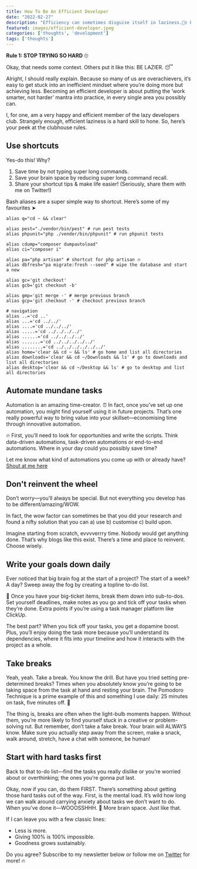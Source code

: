 ```yaml
---
title: How To Be An Efficient Developer
date: "2022-02-27"
description: "Efficiency can sometimes disguise itself in laziness.🕵️‍♀️ But if you’re being clever, you’ll spot your opportunities to streamline, economise & optimise your workflow."
featured: images/efficient-developer.jpeg
categories: ['thoughts', 'development']
tags: ['thoughts']
---
```


**Rule 1: STOP TRYING SO HARD** 🙄

Okay, that needs some context. Others put it like this: BE LAZIER. 😴  

Alright, I should really explain. Because so many of us are overachievers, it’s easy to get stuck into an inefficient mindset where you’re doing more but achieving less. Becoming an efficient developer is about putting the ‘work smarter, not harder’ mantra into practice, in every single area you possibly can.

I, for one, am a very happy and efficient member of the lazy developers club. Strangely enough, efficient laziness is a hard skill to hone. So, here’s your peek at the clubhouse rules.

## Use shortcuts

Yes-do this! Why?

1) Save time by not typing super long commands.
2) Save your brain space by reducing super long command recall.
3) Share your shortcut tips & make life easier! (Seriously, share them with me on Twitter!)

Bash aliases are a super simple way to shortcut. Here’s some of my favourites ➤

```shell
alias q="cd ~ && clear"

alias pest="./vendor/bin/pest" # run pest tests
alias phpunit="php ./vendor/bin/phpunit" # run phpunit tests

alias cdump="composer dumpautoload"
alias ci="composer i"

alias pa="php artisan" # shortcut for php artisan 🔥
alias dbfresh="pa migrate:fresh --seed" # wipe the database and start a new

alias gc='git checkout'
alias gcb='git checkout -b'

alias gmp='git merge -' # merge previous branch
alias gcp='git checkout -' # checkout previous branch

# navigation
alias ..='cd ..'
alias ...='cd ../../'
alias ....='cd ../../../'
alias .....='cd ../../../../'
alias ......='cd ../../../../'
alias .......='cd ../../../../../'
alias ........='cd ../../../../../../'
alias home='clear && cd ~ && ls' # go home and list all directories
alias downloads='clear && cd ~/Downloads && ls' # go to downloads and list all directories
alias desktop='clear && cd ~/Desktop && ls' # go to desktop and list all directories
```

## Automate mundane tasks

Automation is an amazing time-creator. ⏰ In fact, once you’ve set up one automation, you might find yourself using it in future projects. That’s one really powerful way to bring value into your skillset—economising time through innovative automation. 

🔥 First, you’ll need to look for opportunities and write the scripts. Think data-driven automations, task-driven automations or end-to-end automations. Where in your day could you possibly save time?

Let me know what kind of automations you come up with or already have? [Shout at me here](https://twitter.com/joelwmale)

## Don't reinvent the wheel

Don’t worry—you’ll always be special. But not everything you develop has to be different/amazing/WOW. 

In fact, the wow factor can sometimes be that you did your research and found a nifty solution that you can a) use b) customise c) build upon. 

Imagine starting from scratch, evvvverrry time. Nobody would get anything done. That’s why blogs like this exist. There’s a time and place to reinvent. Choose wisely.

## Write your goals down daily

Ever noticed that big brain fog at the start of a project? The start of a week? A day? Sweep away the fog by creating a topline to-do list. 

🚀 Once you have your big-ticket items, break them down into sub-to-dos. Set yourself deadlines, make notes as you go and tick off your tasks when they’re done. Extra points if you’re using a task manager platform like ClickUp.

The best part? When you tick off your tasks, you get a dopamine boost. Plus, you’ll enjoy doing the task more because you’ll understand its dependencies, where it fits into your timeline and how it interacts with the project as a whole.

## Take breaks

Yeah, yeah. Take a break. You know the drill. But have you tried setting pre-determined breaks? Times when you absolutely know you’re going to be taking space from the task at hand and resting your brain. The Pomodoro Technique is a prime example of this and something I use daily: 25 minutes on task, five minutes off. 🍅 

The thing is, breaks are often when the light-bulb moments happen. Without them, you’re more likely to find yourself stuck in a creative or problem-solving rut. But remember, don’t take a fake break. Your brain will ALWAYS know. Make sure you actually step away from the screen, make a snack, walk around, stretch, have a chat with someone, be human!

## Start with hard tasks first

Back to that to-do list—find the tasks you really dislike or you’re worried about or overthinking; the ones you’re gonna put last. 

Okay, now if you can, do them FIRST. There’s something about getting those hard tasks out of the way. First, is the mental load. It’s wild how long we can walk around carrying anxiety about tasks we don’t want to do. When you’ve done it—WOOOSSHHH. 💨 More brain space. Just like that.

If I can leave you with a few classic lines: 

- Less is more.
- Giving 100% is 100% impossible.
- Goodness grows sustainably. 

Do you agree? Subscribe to my newsletter below or follow me on [Twitter](https://twitter.com/joelwmale) for more! 🔥
